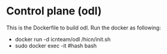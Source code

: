 # Control plane (odl)
This is the Dockerfile to build odl. Run the docker as following:

* docker run -d icnteam/odl /hicn/init.sh
* sudo docker exec -it #hash bash 
    

